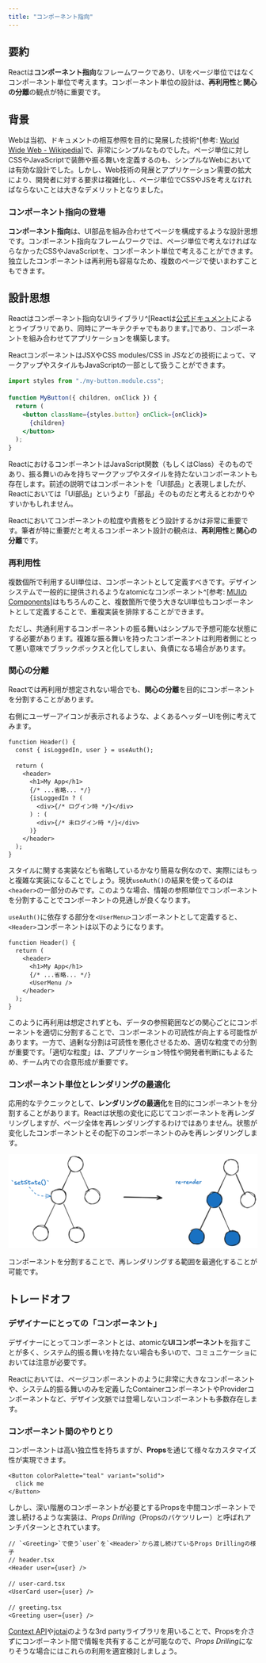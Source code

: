 ```yaml
---
title: "コンポーネント指向"
---
```


## 要約

Reactは**コンポーネント指向**なフレームワークであり、UIをページ単位ではなくコンポーネント単位で考えます。コンポーネント単位の設計は、**再利用性**と**関心の分離**の観点が特に重要です。

## 背景

Webは当初、ドキュメントの相互参照を目的に発展した技術^[参考: [World Wide Web - Wikipedia](https://ja.wikipedia.org/wiki/World_Wide_Web)]で、非常にシンプルなものでした。ページ単位に対しCSSやJavaScriptで装飾や振る舞いを定義するのも、シンプルなWebにおいては有効な設計でした。しかし、Web技術の発展とアプリケーション需要の拡大により、開発者に対する要求は複雑化し、ページ単位でCSSやJSを考えなければならないことは大きなデメリットとなりました。

### コンポーネント指向の登場

**コンポーネント指向**は、UI部品を組み合わせてページを構成するような設計思想です。コンポーネント指向なフレームワークでは、ページ単位で考えなければならなかったCSSやJavaScriptを、コンポーネント単位で考えることができます。独立したコンポーネントは再利用も容易なため、複数のページで使いまわすこともできます。

## 設計思想

Reactはコンポーネント指向なUIライブラリ^[Reactは[公式ドキュメント](https://ja.react.dev/)によるとライブラリであり、同時にアーキテクチャでもあります。]であり、コンポーネントを組み合わせてアプリケーションを構築します。

ReactコンポーネントはJSXやCSS modules/CSS in JSなどの技術によって、マークアップやスタイルもJavaScriptの一部として扱うことができます。

```jsx
import styles from "./my-button.module.css";

function MyButton({ children, onClick }) {
  return (
    <button className={styles.button} onClick={onClick}>
      {children}
    </button>
  );
}
```

ReactにおけるコンポーネントはJavaScript関数（もしくはClass）そのものであり、振る舞いのみを持ちマークアップやスタイルを持たないコンポーネントも存在します。前述の説明ではコンポーネントを「UI部品」と表現しましたが、Reactにおいては「UI部品」というより「部品」そのものだと考えるとわかりやすいかもしれません。

Reactにおいてコンポーネントの粒度や責務をどう設計するかは非常に重要です。筆者が特に重要だと考えるコンポーネント設計の観点は、**再利用性**と**関心の分離**です。

### 再利用性

複数個所で利用するUI単位は、コンポーネントとして定義すべきです。デザインシステムで一般的に提供されるようなatomicなコンポーネント^[参考: [MUIのComponents](https://mui.com/components/)]はもちろんのこと、複数箇所で使う大きなUI単位もコンポーネントとして定義することで、重複実装を排除することができます。

ただし、共通利用するコンポーネントの振る舞いはシンプルで予想可能な状態にする必要があります。複雑な振る舞いを持ったコンポーネントは利用者側にとって悪い意味でブラックボックスと化してしまい、負債になる場合があります。

### 関心の分離

Reactでは再利用が想定されない場合でも、**関心の分離**を目的にコンポーネントを分割することがあります。

右側にユーザーアイコンが表示されるような、よくあるヘッダーUIを例に考えてみます。

```tsx
function Header() {
  const { isLoggedIn, user } = useAuth();

  return (
    <header>
      <h1>My App</h1>
      {/* ...省略... */}
      {isLoggedIn ? (
        <div>{/* ログイン時 */}</div>
      ) : (
        <div>{/* 未ログイン時 */}</div>
      )}
    </header>
  );
}
```

スタイルに関する実装なども省略しているかなり簡易な例なので、実際にはもっと複雑な実装になることでしょう。現状`useAuth()`の結果を使ってるのは`<header>`の一部分のみです。このような場合、情報の参照単位でコンポーネントを分割することでコンポーネントの見通しが良くなります。

`useAuth()`に依存する部分を`<UserMenu>`コンポーネントとして定義すると、`<Header>`コンポーネントは以下のようになります。

```tsx
function Header() {
  return (
    <header>
      <h1>My App</h1>
      {/* ...省略... */}
      <UserMenu />
    </header>
  );
}
```

このように再利用は想定されずとも、データの参照範囲などの関心ごとにコンポーネントを適切に分割することで、コンポーネントの可読性が向上する可能性があります。一方で、過剰な分割は可読性を悪化させるため、適切な粒度での分割が重要です。「適切な粒度」は、アプリケーション特性や開発者判断にもよるため、チーム内での合意形成が重要です。

### コンポーネント単位とレンダリングの最適化

応用的なテクニックとして、**レンダリングの最適化**を目的にコンポーネントを分割することがあります。Reactは状態の変化に応じてコンポーネントを再レンダリングしますが、ページ全体を再レンダリングするわけではありません。状態が変化したコンポーネントとその配下のコンポーネントのみを再レンダリングします。

![React Tree](/images/react-basic-principle/re-render-tree.png)

コンポーネントを分割することで、再レンダリングする範囲を最適化することが可能です。

## トレードオフ

### デザイナーにとっての「コンポーネント」

デザイナーにとってコンポーネントとは、atomicな**UIコンポーネント**を指すことが多く、システム的振る舞いを持たない場合も多いので、コミュニケーショにおいては注意が必要です。

Reactにおいては、ページコンポーネントのように非常に大きなコンポーネントや、システム的振る舞いのみを定義したContainerコンポーネントやProviderコンポーネントなど、デザイン文脈では登場しないコンポーネントも多数存在します。

### コンポーネント間のやりとり

コンポーネントは高い独立性を持ちますが、**Props**を通じて様々なカスタマイズ性が実現できます。

```tsx
<Button colorPalette="teal" variant="solid">
  click me
</Button>
```

しかし、深い階層のコンポーネントが必要とするPropsを中間コンポーネントで渡し続けるような実装は、_Props Drilling_（Propsのバケツリレー）と呼ばれアンチパターンとされています。

```tsx
// `<Greeting>`で使う`user`を`<Header>`から渡し続けているProps Drillingの様子
// header.tsx
<Header user={user} />

// user-card.tsx
<UserCard user={user} />

// greeting.tsx
<Greeting user={user} />
```

[Context API](https://ja.react.dev/learn/passing-data-deeply-with-context)や[jotai](https://jotai.org/)のような3rd partyライブラリを用いることで、Propsを介さずにコンポーネント間で情報を共有することが可能なので、*Props Drilling*になりそうな場合にはこれらの利用を適宜検討しましょう。
